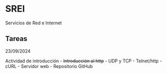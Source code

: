 # SREI

Servicios de Red e Internet

## Tareas

23/09/2024

Actividad de introducción
    - ~~Introducción al http~~
    - UDP y TCP
    - Telnet/http
    - cURL
    - Servidor web
    - Repositorio GitHub
